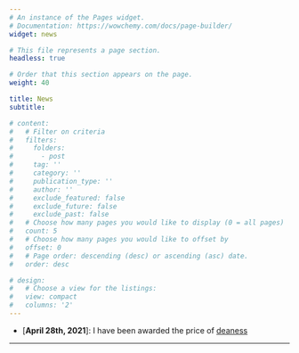 ```yaml
---
# An instance of the Pages widget.
# Documentation: https://wowchemy.com/docs/page-builder/
widget: news 

# This file represents a page section.
headless: true

# Order that this section appears on the page.
weight: 40

title: News
subtitle:

# content:
#   # Filter on criteria
#   filters:
#     folders:
#       - post
#     tag: ''
#     category: ''
#     publication_type: ''
#     author: ''
#     exclude_featured: false
#     exclude_future: false
#     exclude_past: false
#   # Choose how many pages you would like to display (0 = all pages)
#   count: 5
#   # Choose how many pages you would like to offset by
#   offset: 0
#   # Page order: descending (desc) or ascending (asc) date.
#   order: desc

# design:
#   # Choose a view for the listings:
#   view: compact
#   columns: '2'
---
```

* [**April 28th, 2021**]: I have been awarded the price of [deaness](http://izzeddin.net/)

---